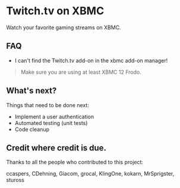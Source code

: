 Twitch.tv on XBMC
==================

Watch your favorite gaming streams on XBMC.

FAQ
----------------

* I can't find the Twitch.tv add-on in the xbmc add-on manager!

> Make sure you are using at least XBMC 12 Frodo.

What's next?
----------------

Things that need to be done next:

* Implement a user authentication
* Automated testing (unit tests)
* Code cleanup

Credit where credit is due.
----------------

Thanks to all the people who contributed to this project:

ccaspers, CDehning, Giacom, grocal, KlingOne, kokarn, MrSprigster, stuross
